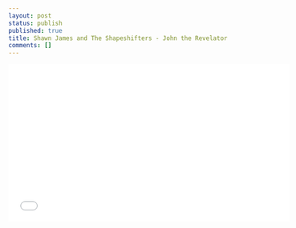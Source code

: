 ```yaml
---
layout: post
status: publish
published: true
title: Shawn James and The Shapeshifters - John the Revelator
comments: []
---
```


<iframe width="560" height="315" src="//www.youtube.com/embed/sPnwfKVeivE" frameborder="0"> </iframe>

